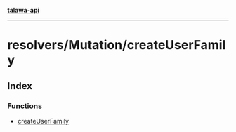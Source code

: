 [**talawa-api**](../../../README.md)

***

# resolvers/Mutation/createUserFamily

## Index

### Functions

- [createUserFamily](functions/createUserFamily.md)
